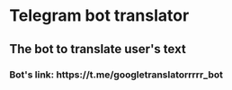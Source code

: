 <h1>Telegram bot translator</h1>
<h2>The bot to translate user's text</h2>
<h3>Bot's link: https://t.me/googletranslatorrrrr_bot</h3>
